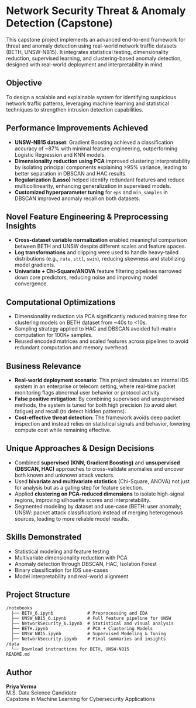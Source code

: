 # Network Security Threat & Anomaly Detection (Capstone)

This capstone project implements an advanced end-to-end framework for threat and anomaly detection using real-world network traffic datasets (BETH, UNSW-NB15). It integrates statistical testing, dimensionality reduction, supervised learning, and clustering-based anomaly detection, designed with real-world deployment and interpretability in mind.

## Objective

To design a scalable and explainable system for identifying suspicious network traffic patterns, leveraging machine learning and statistical techniques to strengthen intrusion detection capabilities.

## Performance Improvements Achieved

- **UNSW-NB15 dataset**: Gradient Boosting achieved a classification accuracy of ~87% with minimal feature engineering, outperforming Logistic Regression and KNN models.
- **Dimensionality reduction using PCA** improved clustering interpretability by isolating principal components explaining >95% variance, leading to better separation in DBSCAN and HAC results.
- **Regularization (Lasso)** helped identify redundant features and reduce multicollinearity, enhancing generalization in supervised models.
- **Customized hyperparameter tuning** for `eps` and `min_samples` in DBSCAN improved anomaly recall on both datasets.

## Novel Feature Engineering & Preprocessing Insights

- **Cross-dataset variable normalization** enabled meaningful comparison between BETH and UNSW despite different scales and feature spaces.
- **Log transformations** and clipping were used to handle heavy-tailed distributions (e.g., `rate`, `sttl`, `swin`), reducing skewness and stabilizing model gradients.
- **Univariate + Chi-Square/ANOVA** feature filtering pipelines narrowed down core predictors, reducing noise and improving model convergence.

## Computational Optimizations

- Dimensionality reduction via PCA significantly reduced training time for clustering models on BETH dataset from ~40s to <10s.
- Sampling strategy applied to HAC and DBSCAN avoided full-matrix computation for 100K+ samples.
- Reused encoded matrices and scaled features across pipelines to avoid redundant computation and memory overhead.

## Business Relevance

- **Real-world deployment scenario**: This project simulates an internal IDS system in an enterprise or telecom setting, where real-time packet monitoring flags abnormal user behavior or protocol activity.
- **False positive mitigation**: By combining supervised and unsupervised methods, the system is tuned for both high precision (to avoid alert fatigue) and recall (to detect hidden patterns).
- **Cost-effective threat detection**: The framework avoids deep packet inspection and instead relies on statistical signals and behavior, lowering compute cost while remaining effective.

## Unique Approaches & Design Decisions

- Combined **supervised (KNN, Gradient Boosting)** and **unsupervised (DBSCAN, HAC)** approaches to cross-validate anomalies and uncover both known and unknown attack vectors.
- Used **bivariate and multivariate statistics** (Chi-Square, ANOVA) not just for analysis but as a gating step for feature selection.
- Applied **clustering on PCA-reduced dimensions** to isolate high-signal regions, improving silhouette scores and interpretability.
- Segmented modeling by dataset and use-case (BETH: user anomaly; UNSW: packet attack classification) instead of merging heterogenous sources, leading to more reliable model results.

## Skills Demonstrated

- Statistical modeling and feature testing
- Multivariate dimensionality reduction with PCA
- Anomaly detection through DBSCAN, HAC, Isolation Forest
- Binary classification for IDS use-cases
- Model interpretability and real-world alignment

## Project Structure

```
/notebooks
  ├── BETH_6.ipynb             # Preprocessing and EDA
  ├── UNSW_NB15_6.ipynb        # Full feature pipeline for UNSW
  ├── NetworkSecurity_6.ipynb  # Statistical and visual analysis
  ├── BETH.ipynb               # PCA + Clustering Models
  ├── UNSW_NB15.ipynb          # Supervised Modeling & Tuning
  ├── NetworkSecurity.ipynb    # Final summaries and insights
/data
  └── Download instructions for BETH, UNSW-NB15
README.md
```

## Author

**Priya Verma**  
M.S. Data Science Candidate  
Capstone in Machine Learning for Cybersecurity Applications